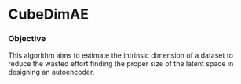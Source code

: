# CubeDimAE

### Objective



This algorithm aims to estimate the intrinsic dimension of a dataset to reduce the wasted effort finding the proper size of the latent space in designing an autoencoder.
